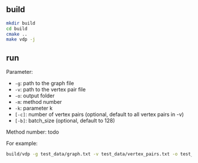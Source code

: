 ## build
```bash
mkdir build
cd build
cmake ..
make vdp -j
```
## run
Parameter:
- `-g`: path to the graph file
- `-v`: path to the vertex pair file
- `-o`: output folder
- `-m`: method number
- `-k`: parameter k
- `[-c]`: number of vertex pairs (optional, default to all vertex pairs in -v)
- `[-b]`: batch_size (optional, default to 128)

Method number:
todo

For example:
```bash
build/vdp -g test_data/graph.txt -v test_data/vertex_pairs.txt -o test_data -m 4 -k 2
```